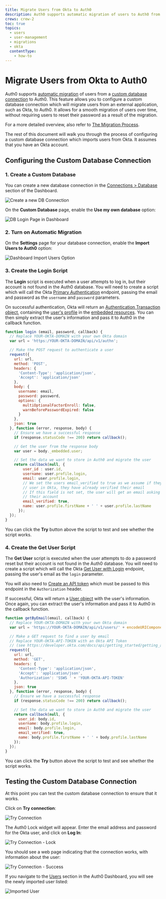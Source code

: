 ```yaml
---
title: Migrate Users from Okta to Auth0
description: Auth0 supports automatic migration of users to Auth0 from external applications such as Okta. This feature adds your users to the Auth0 database as each person logs in and avoids asking your users to reset their passwords due to migration.
crews: crew-2
toc: true
topics:
  - users
  - user-management
  - migrations
  - okta
  contentType:
    - how-to
---
```


# Migrate Users from Okta to Auth0

Auth0 supports [automatic migration](/users/migrations/automatic) of users from a [custom database connection](/connections/database/custom-db) to Auth0. This feature allows you to configure a custom database connection which will migrate users from an external application, such as Okta, to Auth0. It allows for a smooth migration of users over time, without requiring users to reset their password as a result of the migration.

For a more detailed overview, also refer to [The Migration Process](/connections/database/migrating#the-migration-process).

The rest of this document will walk you through the process of configuring a custom database connection which imports users from Okta. It assumes that you have an Okta account.

## Configuring the Custom Database Connection

### 1. Create a Custom Database

You can create a new database connection in the [Connections > Database](${manage_url}/#/connections/database) section of the Dashboard.

![Create a new DB Connection](/media/articles/connections/database/okta/create-database-connection.png)

On the **Custom Database** page, enable the **Use my own database** option:

![DB Login Page in Dashboard](/media/articles/connections/database/okta/own-database.png)

### 2. Turn on Automatic Migration

On the **Settings** page for your database connection, enable the **Import Users to Auth0** option:

![Dashboard Import Users Option](/media/articles/connections/database/okta/import-users.png)

### 3. Create the Login Script

The **Login** script is executed when a user attempts to log in, but their account is not found in the Auth0 database. You will need to create a script which will call the Okta [Primary Authentication](https://developer.okta.com/docs/api/resources/authn.html#primary-authentication) endpoint, passing the email and password as the `username` and `password` parameters.

On successful authentication, Okta will return an [Authentication Transaction object](https://developer.okta.com/docs/api/resources/authn.html#authentication-transaction-model), containing the [user's profile](https://developer.okta.com/docs/api/resources/authn.html#user-profile-object) in the [embedded resources](https://developer.okta.com/docs/api/resources/authn.html#embedded-resources). You can then simply extract the user's information and pass it to Auth0 in the callback function.

```js
function login (email, password, callback) {
  // Replace YOUR-OKTA-DOMAIN with your own Okta domain
  var url = 'https:/YOUR-OKTA-DOMAIN/api/v1/authn';

  // Make the POST request to authenticate a user
  request({
    url: url,
    method: 'POST',
    headers: {
      'Content-Type': 'application/json',
      'Accept': 'application/json'
    },
    body: {
      username: email,
      password: password,
      options: {
        multiOptionalFactorEnroll: false,
        warnBeforePasswordExpired: false
      }
    },
    json: true
  }, function (error, response, body) {
    // Ensure we have a successful response
    if (response.statusCode !== 200) return callback();

    // Get the user from the response body
    var user = body._embedded.user;

    // Set the data we want to store in Auth0 and migrate the user
    return callback(null, {
        user_id : user.id,
        username: user.profile.login,
        email: user.profile.login,
        // We set the users email_verified to true as we assume if they were a valid
        // user in Okta, they have already verified their email
        // If this field is not set, the user will get an email asking them to verify
        // their account
        email_verified: true,
        name: user.profile.firstName + ' ' + user.profile.lastName
      });
  });
}
```

You can click the **Try** button above the script to test and see whether the script works.

### 4. Create the Get User Script

The **Get User** script is executed when the user attempts to do a password reset but their account is not found in the Auth0 database. You will need to create a script which will call the Okta [Get User with Login](https://developer.okta.com/docs/api/resources/users.html#get-user-with-login) endpoint, passing the user's email as the `login` parameter.

You will also need to [Create an API token](https://developer.okta.com/docs/api/getting_started/getting_a_token.html) which must be passed to this endpoint in the `Authorization` header.

If successful, Okta will return a [User object](https://developer.okta.com/docs/api/resources/users.html#user-model) with the user's information. Once again, you can extract the user's information and pass it to Auth0 in the callback function.

```js
function getByEmail(email, callback) {
  // Replace YOUR-OKTA-DOMAIN with your own Okta domain
  var url = 'https://YOUR-OKTA-DOMAIN/api/v1/users/' + encodeURIComponent(email);

  // Make a GET request to find a user by email
  // Replace YOUR-OKTA-API-TOKEN with an Okta API Token
  // (see https://developer.okta.com/docs/api/getting_started/getting_a_token.html)
  request({
    url: url,
    method: 'GET',
    headers: {
      'Content-Type': 'application/json',
      'Accept': 'application/json',
      'Authorization': 'SSWS ' + 'YOUR-OKTA-API-TOKEN'
    },
    json: true
  }, function (error, response, body) {
    // Ensure we have a successful response
    if (response.statusCode !== 200) return callback();

    // Set the data we want to store in Auth0 and migrate the user
    return callback(null, {
      user_id: body.id,
      username: body.profile.login,
      email: body.profile.login,
      email_verified: true,
      name: body.profile.firstName + ' ' + body.profile.lastName
    });
  });
}
```

You can click the **Try** button above the script to test and see whether the script works.

## Testing the Custom Database Connection

At this point you can test the custom database connection to ensure that it works.

Click on **Try connection**:

![Try Connection](/media/articles/connections/database/okta/try-connection.png)

The Auth0 Lock widget will appear. Enter the email address and password for the Okta user, and click on **Log In**:

![Try Connection - Lock](/media/articles/connections/database/okta/try-connection-lock.png)

You should see a web page indicating that the connection works, with information about the user:

![Try Connection - Success](/media/articles/connections/database/okta/try-connection-success.png)

If you navigate to the [Users](${manage_url}/#/users) section in the Auth0 Dashboard, you will see the newly imported user listed:

![Imported User](/media/articles/connections/database/okta/user-imported.png)
